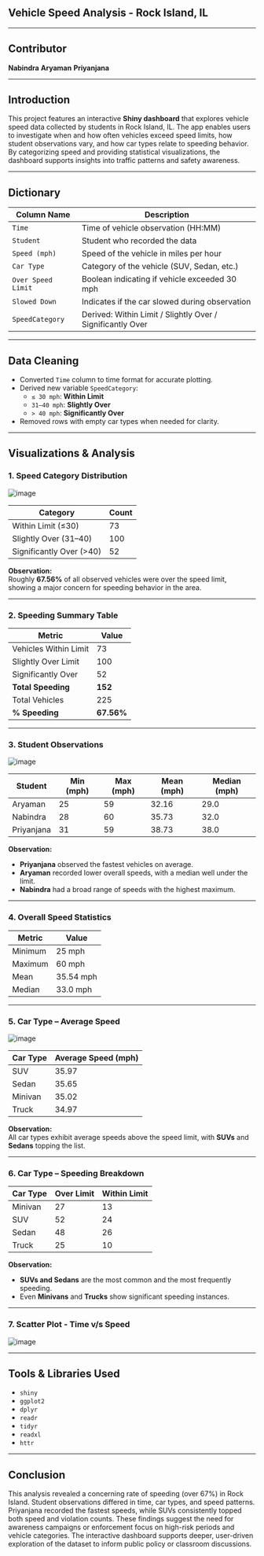 
## Vehicle Speed Analysis - Rock Island, IL

---

## Contributor 
**Nabindra**
**Aryaman**
**Priyanjana**

---

## Introduction  
This project features an interactive **Shiny dashboard** that explores vehicle speed data collected by students in Rock Island, IL. The app enables users to investigate when and how often vehicles exceed speed limits, how student observations vary, and how car types relate to speeding behavior. By categorizing speed and providing statistical visualizations, the dashboard supports insights into traffic patterns and safety awareness.

---

## Dictionary   

| Column Name           | Description                                         |
|------------------------|-----------------------------------------------------|
| `Time`                | Time of vehicle observation (HH:MM)                 |
| `Student`             | Student who recorded the data                       |
| `Speed (mph)`         | Speed of the vehicle in miles per hour             |
| `Car Type`            | Category of the vehicle (SUV, Sedan, etc.)         |
| `Over Speed Limit`    | Boolean indicating if vehicle exceeded 30 mph      |
| `Slowed Down`         | Indicates if the car slowed during observation     |
| `SpeedCategory`       | Derived: Within Limit / Slightly Over / Significantly Over |

---

## Data Cleaning   

- Converted `Time` column to time format for accurate plotting.
- Derived new variable `SpeedCategory`:
  - `≤ 30 mph`: **Within Limit**
  - `31–40 mph`: **Slightly Over**
  - `> 40 mph`: **Significantly Over**
- Removed rows with empty car types when needed for clarity.

---

## Visualizations & Analysis

### 1. Speed Category Distribution  

![image](https://github.com/user-attachments/assets/eca22b58-2fdc-4e3b-9300-4154675795b5)

| Category              | Count |
|-----------------------|-------|
| Within Limit (≤30)    | 73    |
| Slightly Over (31–40) | 100   |
| Significantly Over (>40) | 52 |

**Observation:**  
Roughly **67.56%** of all observed vehicles were over the speed limit, showing a major concern for speeding behavior in the area.

---

### 2. Speeding Summary Table  

| Metric               | Value   |
|----------------------|---------|
| Vehicles Within Limit| 73      |
| Slightly Over Limit  | 100     |
| Significantly Over   | 52      |
| **Total Speeding**   | **152** |
| Total Vehicles       | 225     |
| **% Speeding**       | **67.56%** |

---

### 3. Student Observations  
![image](https://github.com/user-attachments/assets/eb85a707-eb4a-4ff0-87e8-9e4882bccb80)

| Student     | Min (mph) | Max (mph) | Mean (mph) | Median (mph) |
|-------------|-----------|-----------|------------|--------------|
| Aryaman     | 25        | 59        | 32.16      | 29.0         |
| Nabindra    | 28        | 60        | 35.73      | 32.0         |
| Priyanjana  | 31        | 59        | 38.73      | 38.0         |

**Observation:**  
- **Priyanjana** observed the fastest vehicles on average.
- **Aryaman** recorded lower overall speeds, with a median well under the limit.
- **Nabindra** had a broad range of speeds with the highest maximum.

---

### 4. Overall Speed Statistics  

| Metric   | Value     |
|----------|-----------|
| Minimum  | 25 mph    |
| Maximum  | 60 mph    |
| Mean     | 35.54 mph |
| Median   | 33.0 mph  |

---

### 5. Car Type – Average Speed  
![image](https://github.com/user-attachments/assets/33012566-e27f-4689-aae0-84564143f303)

| Car Type | Average Speed (mph) |
|----------|---------------------|
| SUV      | 35.97               |
| Sedan    | 35.65               |
| Minivan  | 35.02               |
| Truck    | 34.97               |

**Observation:**  
All car types exhibit average speeds above the speed limit, with **SUVs** and **Sedans** topping the list.

---

### 6. Car Type – Speeding Breakdown  

| Car Type | Over Limit | Within Limit |
|----------|------------|--------------|
| Minivan  | 27         | 13           |
| SUV      | 52         | 24           |
| Sedan    | 48         | 26           |
| Truck    | 25         | 10           |

**Observation:**  
- **SUVs and Sedans** are the most common and the most frequently speeding.
- Even **Minivans** and **Trucks** show significant speeding instances.

---

### 7. Scatter Plot - Time v/s Speed
![image](https://github.com/user-attachments/assets/85d7a71f-4877-4f69-957c-119834a5e302)

---

## Tools & Libraries Used 

- `shiny`  
- `ggplot2`  
- `dplyr`  
- `readr`  
- `tidyr`  
- `readxl`  
- `httr`

---

## Conclusion  

This analysis revealed a concerning rate of speeding (over 67%) in Rock Island. Student observations differed in time, car types, and speed patterns. Priyanjana recorded the fastest speeds, while SUVs consistently topped both speed and violation counts. These findings suggest the need for awareness campaigns or enforcement focus on high-risk periods and vehicle categories. The interactive dashboard supports deeper, user-driven exploration of the dataset to inform public policy or classroom discussions.
